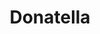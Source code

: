 ---
title: Donatella
artigo: a
picture: /images/d/donatella.jpg
background: /images/fundos/heartpoa2.jpg
style: style-roxo1
description: Ai, que fofura isso...
full-description: Ai, que fofura isso! Donatella é o diminutivo de Donata, um nome italiano que vem da palavra donato e, em latim, significa oferecido como presente. É bem verdade que todos somos uma benção e um presente de Deus, mas Donatella arrasou!
---